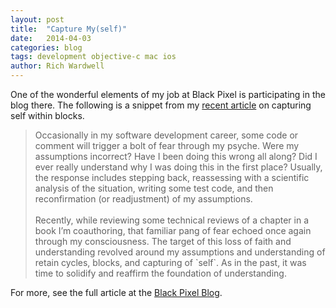 ```yaml
---
layout: post
title:  "Capture My(self)"
date:   2014-04-03
categories: blog
tags: development objective-c mac ios
author: Rich Wardwell
---
```


One of the wonderful elements of my job at Black Pixel is participating in the blog there.  The following is a snippet from my [recent article](http://blackpixel.com/blog/2014/03/capturing-myself.html) on capturing self within blocks.  


<blockquote>
Occasionally in my software development career, some code or comment will trigger a bolt of fear through my psyche.  Were my assumptions incorrect?  Have I been doing this wrong all along?  Did I ever really understand why I was doing this in the first place?  Usually, the response includes stepping back, reassessing with a scientific analysis of the situation, writing some test code, and then reconfirmation (or readjustment) of my assumptions.
<BR><BR>
Recently, while reviewing some technical reviews of a chapter in a book I’m coauthoring, that familiar pang of fear echoed once again through my consciousness.  The target of this loss of faith and understanding revolved around my assumptions and understanding of retain cycles, blocks, and capturing of `self`.  As in the past, it was time to solidify and reaffirm the foundation of understanding.  
</blockquote>

For more, see the full article at the [Black Pixel Blog](http://blackpixel.com/blog/2014/03/capturing-myself.html).
